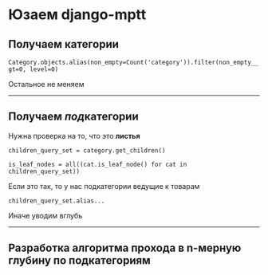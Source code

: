 # Юзаем django-mptt
## Получаем категории
`Category.objects.alias(non_empty=Count('category')).filter(non_empty__gt=0, level=0)`

Остальное не меняем

---
## Получаем *под*категории
Нужна проверка на то, что это **листья**


`children_query_set = category.get_children()`

`is_leaf_nodes = all((cat.is_leaf_node() for cat in children_query_set))`

Если это так, то у нас подкатегории ведущие к товарам

`children_query_set.alias...`

Иначе уводим вглубь

---
## Разработка алгоритма прохода в n-мерную глубину по подкатегориям

